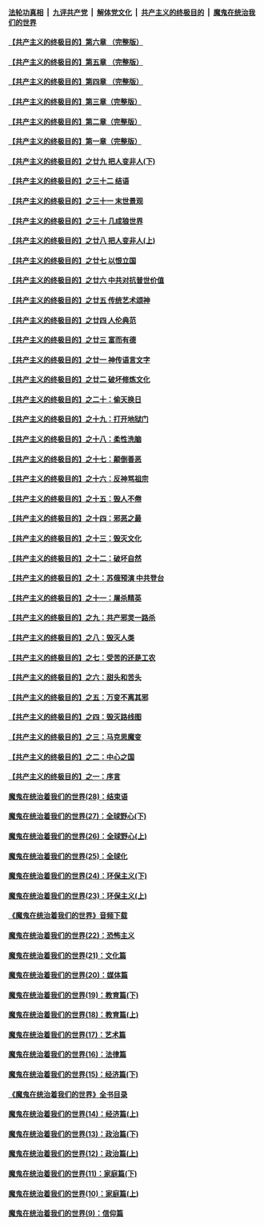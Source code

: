 ####  [法轮功真相](../../../../basic/blob/master/README.md?t=01231939) &nbsp;|&nbsp; [九评共产党](../../../../9ping.md/blob/master/README.md?t=01231939) &nbsp;|&nbsp; [解体党文化](../../../../jtdwh.md/blob/master/README.md?t=01231939)  &nbsp;|&nbsp; [共产主义的终极目的](../../../../gczydzjmd.md/blob/master/README.md?t=01231939) &nbsp;|&nbsp; [魔鬼在统治我们的世界](../../../../mgztzwmdsj.md/blob/master/README.md?t=01231939) 

#### [【共产主义的终极目的】第六章 （完整版）](../pages/nsc422/n11428913.md?t=01231939) 

#### [【共产主义的终极目的】第五章 （完整版）](../pages/nsc422/n11428912.md?t=01231939) 

#### [【共产主义的终极目的】第四章 （完整版）](../pages/nsc422/n11428907.md?t=01231939) 

#### [【共产主义的终极目的】第三章（完整版）](../pages/nsc422/n11428848.md?t=01231939) 

#### [【共产主义的终极目的】第二章（完整版）](../pages/nsc422/n11428831.md?t=01231939) 

#### [【共产主义的终极目的】第一章（完整版）](../pages/nsc422/n11417651.md?t=01231939) 

#### [【共产主义的终极目的】之廿九 把人变非人(下)](../pages/nsc422/n11344140.md?t=01231939) 

#### [【共产主义的终极目的】之三十二 结语](../pages/nsc422/n11360535.md?t=01231939) 

#### [【共产主义的终极目的】之三十一 末世景观](../pages/nsc422/n11351129.md?t=01231939) 

#### [【共产主义的终极目的】之三十 几成狼世界](../pages/nsc422/n11348280.md?t=01231939) 

#### [【共产主义的终极目的】之廿八 把人变非人(上)](../pages/nsc422/n11340492.md?t=01231939) 

#### [【共产主义的终极目的】之廿七 以恨立国](../pages/nsc422/n11336944.md?t=01231939) 

#### [【共产主义的终极目的】之廿六 中共对抗普世价值](../pages/nsc422/n11324785.md?t=01231939) 

#### [【共产主义的终极目的】之廿五 传统艺术颂神](../pages/nsc422/n11296396.md?t=01231939) 

#### [【共产主义的终极目的】之廿四 人伦典范](../pages/nsc422/n11296397.md?t=01231939) 

#### [【共产主义的终极目的】之廿三 富而有德](../pages/nsc422/n11283598.md?t=01231939) 

#### [【共产主义的终极目的】之廿一 神传语言文字](../pages/nsc422/n11263265.md?t=01231939) 

#### [【共产主义的终极目的】之廿二 破坏修炼文化](../pages/nsc422/n11245728.md?t=01231939) 

#### [【共产主义的终极目的】之二十：偷天换日](../pages/nsc422/n11238846.md?t=01231939) 

#### [【共产主义的终极目的】之十九：打开地狱门](../pages/nsc422/n11206376.md?t=01231939) 

#### [【共产主义的终极目的】之十八：柔性洗脑](../pages/nsc422/n11199994.md?t=01231939) 

#### [【共产主义的终极目的】之十七：颠倒善恶](../pages/nsc422/n11179782.md?t=01231939) 

#### [【共产主义的终极目的】之十六：反神骂祖宗](../pages/nsc422/n11166798.md?t=01231939) 

#### [【共产主义的终极目的】之十五：毁人不倦](../pages/nsc422/n11166792.md?t=01231939) 

#### [【共产主义的终极目的】之十四：邪恶之最](../pages/nsc422/n11150249.md?t=01231939) 

#### [【共产主义的终极目的】之十三：毁灭文化](../pages/nsc422/n11135227.md?t=01231939) 

#### [【共产主义的终极目的】之十二：破坏自然](../pages/nsc422/n11135214.md?t=01231939) 

#### [【共产主义的终极目的】之十：苏俄预演 中共登台](../pages/nsc422/n11118424.md?t=01231939) 

#### [【共产主义的终极目的】之十一：屠杀精英](../pages/nsc422/n11118442.md?t=01231939) 

#### [【共产主义的终极目的】之九：共产邪灵一路杀](../pages/nsc422/n11114139.md?t=01231939) 

#### [【共产主义的终极目的】之八：毁灭人类](../pages/nsc422/n11108503.md?t=01231939) 

#### [【共产主义的终极目的】之七：受苦的还是工农](../pages/nsc422/n11101809.md?t=01231939) 

#### [【共产主义的终极目的】之六：甜头和苦头](../pages/nsc422/n11096971.md?t=01231939) 

#### [【共产主义的终极目的】之五：万变不离其邪](../pages/nsc422/n11091285.md?t=01231939) 

#### [【共产主义的终极目的】之四：毁灭路线图](../pages/nsc422/n11086284.md?t=01231939) 

#### [【共产主义的终极目的】之三：马克思魔变](../pages/nsc422/n11061941.md?t=01231939) 

#### [【共产主义的终极目的】之二：中心之国](../pages/nsc422/n11047728.md?t=01231939) 

#### [【共产主义的终极目的】之一：序言](../pages/nsc422/n11086077.md?t=01231939) 

#### [魔鬼在统治着我们的世界(28)：结束语](../pages/nsc422/n10936246.md?t=01231939) 

#### [魔鬼在统治着我们的世界(27)：全球野心(下)](../pages/nsc422/n10928319.md?t=01231939) 

#### [魔鬼在统治着我们的世界(26)：全球野心(上)](../pages/nsc422/n10900318.md?t=01231939) 

#### [魔鬼在统治着我们的世界(25)：全球化](../pages/nsc422/n10788205.md?t=01231939) 

#### [魔鬼在统治着我们的世界(24)：环保主义(下)](../pages/nsc422/n10695307.md?t=01231939) 

#### [魔鬼在统治着我们的世界(23)：环保主义(上)](../pages/nsc422/n10688613.md?t=01231939) 

#### [《魔鬼在统治着我们的世界》音频下载](../pages/nsc422/n10635553.md?t=01231939) 

#### [魔鬼在统治着我们的世界(22)：恐怖主义](../pages/nsc422/n10614727.md?t=01231939) 

#### [魔鬼在统治着我们的世界(21)：文化篇](../pages/nsc422/n10597706.md?t=01231939) 

#### [魔鬼在统治着我们的世界(20)：媒体篇](../pages/nsc422/n10586579.md?t=01231939) 

#### [魔鬼在统治着我们的世界(19)：教育篇(下)](../pages/nsc422/n10564808.md?t=01231939) 

#### [魔鬼在统治着我们的世界(18)：教育篇(上)](../pages/nsc422/n10526970.md?t=01231939) 

#### [魔鬼在统治着我们的世界(17)：艺术篇](../pages/nsc422/n10499093.md?t=01231939) 

#### [魔鬼在统治着我们的世界(16)：法律篇](../pages/nsc422/n10485969.md?t=01231939) 

#### [魔鬼在统治着我们的世界(15)：经济篇(下)](../pages/nsc422/n10469975.md?t=01231939) 

#### [《魔鬼在统治着我们的世界》全书目录](../pages/nsc422/n10464261.md?t=01231939) 

#### [魔鬼在统治着我们的世界(14)：经济篇(上)](../pages/nsc422/n10457370.md?t=01231939) 

#### [魔鬼在统治着我们的世界(13)：政治篇(下)](../pages/nsc422/n10448270.md?t=01231939) 

#### [魔鬼在统治着我们的世界(12)：政治篇(上)](../pages/nsc422/n10444576.md?t=01231939) 

#### [魔鬼在统治着我们的世界(11)：家庭篇(下)](../pages/nsc422/n10440961.md?t=01231939) 

#### [魔鬼在统治着我们的世界(10)：家庭篇(上)](../pages/nsc422/n10435448.md?t=01231939) 

#### [魔鬼在统治着我们的世界(9)：信仰篇](../pages/nsc422/n10432159.md?t=01231939) 

